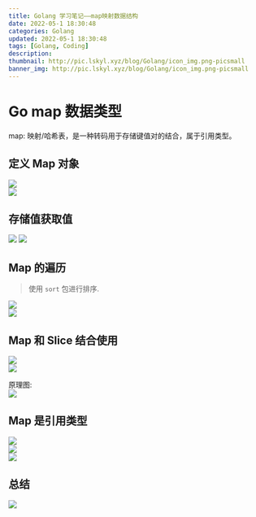 ```yaml
---
title: Golang 学习笔记——map映射数据结构
date: 2022-05-1 18:30:48
categories: Golang
updated: 2022-05-1 18:30:48
tags: [Golang, Coding]
description: 
thumbnail: http://pic.lskyl.xyz/blog/Golang/icon_img.png-picsmall
banner_img: http://pic.lskyl.xyz/blog/Golang/icon_img.png-picsmall
---
```

# Go map 数据类型  

map: 映射/哈希表，是一种转码用于存储键值对的结合，属于引用类型。

## 定义 Map 对象

![](http://pic.lskyl.xyz/blog/Golang/map-1.png-picsmall)  
![](http://pic.lskyl.xyz/blog/Golang/20220424210757.png-picsmall)  

## 存储值获取值

![](http://pic.lskyl.xyz/blog/Golang/map-3.png-picsmall)
![](http://pic.lskyl.xyz/blog/Golang/map-4.png-picsmall)  

## Map 的遍历

> 使用 `sort` 包进行排序.  

![](http://pic.lskyl.xyz/blog/Golang/map-6.png-picsmall)  
![](http://pic.lskyl.xyz/blog/Golang/map-7.png-picsmall)  

## Map 和 Slice 结合使用

![](http://pic.lskyl.xyz/blog/Golang/map-8.png-picsmall)  
![](http://pic.lskyl.xyz/blog/Golang/map-9.png-picsmall)  

原理图:  
![](http://pic.lskyl.xyz/blog/Golang/mapWithSlice.png-picsmall)  

## Map 是引用类型

![](http://pic.lskyl.xyz/blog/Golang/map-12.png-picsmall)  
![](http://pic.lskyl.xyz/blog/Golang/map-10.png-picsmall)  
![](http://pic.lskyl.xyz/blog/Golang/map-11.png-picsmall)  

## 总结

![](http://pic.lskyl.xyz/blog/Golang/map-5.png-picsmall)  
